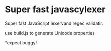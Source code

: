 # Super fast javascylexer


Super fast JavaScript lexervand regec validatir. 

use build.js to generate Unicode properties

*expect buggy! 

